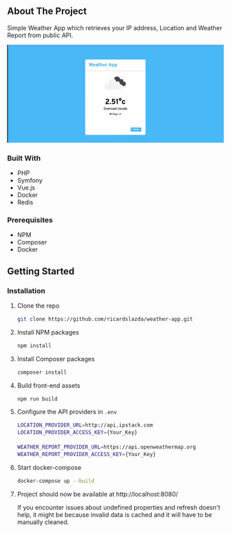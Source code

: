 ## About The Project

Simple Weather App which retrieves your IP address, Location and Weather Report from public API. 

![](docs/capture.gif)

### Built With

* PHP
* Symfony
* Vue.js
* Docker
* Redis

### Prerequisites

* NPM
* Composer
* Docker 


## Getting Started

### Installation

1. Clone the repo

   ```sh
   git clone https://github.com/ricardslazda/weather-app.git
   ```
2. Install NPM packages

   ```sh
   npm install
   ```
3. Install Composer packages

   ```sh
   composer install
   ```
4. Build front-end assets

   ```sh
   npm run build
5. Configure the API providers in `.env`

   ```sh
   LOCATION_PROVIDER_URL=http://api.ipstack.com
   LOCATION_PROVIDER_ACCESS_KEY={Your_Key}
   
   WEATHER_REPORT_PROVIDER_URL=https://api.openweathermap.org
   WEATHER_REPORT_PROVIDER_ACCESS_KEY={Your_Key}
   ```   
 
6. Start docker-compose

   ```sh
   docker-compose up --build
   ```
   
7. Project should now be available at http://localhost:8080/

   If you encounter issues about undefined properties and refresh doesn't help, it might be because invalid data is cached and it will have to be manually cleaned.
